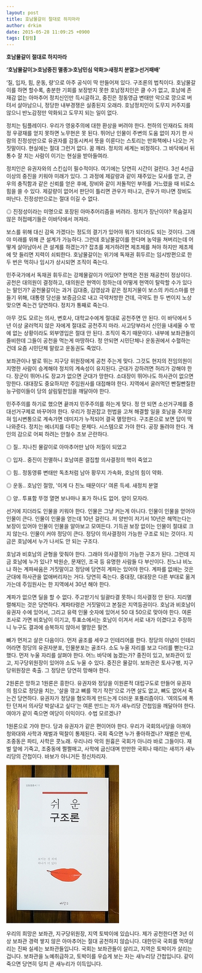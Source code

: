 ```yaml
---
layout: post
title: 호남물갈이 절대로 하지마라
author: drkim
date: 2015-05-28 11:09:25 +0900
tags: [컬럼]
---
```

**호남물갈이 절대로 하지마라** 

  


**‘호남물갈이≫호남중진 멸종≫호남민심 악화≫새정치 분열≫선거패배’** 

  


‘질, 입자, 힘, 운동, 량’으로 아주 공식이 딱 만들어져 있다. 구조론의 법칙이다. 호남물갈이를 하면 할수록, 충분한 기회를 보장받지 못한 호남정치인은 클 수가 없고, 호남에 존재감 없는 아마추어 정치신인만 득시글하고, 중진은 정동영급 변태만 악으로 깡으로 버텨서 살아남으니, 정당한 내부경쟁은 실종된지 오래라. 호남정치인이 도무지 커주지를 않으니 반노감정만 악화되고 도무지 되는 일이 없다. 

  


정치는 팀플레이다. 우리가 영웅주의에 대한 환상을 버려야 한다. 천하의 인재라도 좌희정 우광재를 얻지 못하면 노무현은 못 된다. 뛰어난 인물이 주변의 도움 없이 자기 한 사람의 진정성만으로 유권자를 감동시켜서 뜻을 이룬다는 스토리는 만화책에나 나오는 거짓말이다. 현실에는 절대 그런거 없다. 꿈 깨라. 정치의 세계는 비정하다. 그 바닥에서 뒤통수 잘 치는 사람이 이기는 현실을 받아들여라. 

  


정치인은 유권자와의 스킨십이 필수적이다. 여기에는 당연히 시간이 걸린다. 3선 4선급 이상의 중진을 키워야 미래가 있다. 그 과정에 제갈량과 같이 재주있는 모사를 얻고, 관우의 충직함과 같은 신뢰를 얻은 후에, 장비와 같이 저돌적인 부하를 거느렸을 때 비로소 힘을 쓸 수 있다. 제갈량이 없어서 판단이 틀리면 관우가 떠나고, 관우가 떠나면 장비도 떠난다. 진정성만으로는 절대 이길 수 없다. 

  


◎ 진정성이라는 미명으로 포장된 아마추어리즘을 버려라. 정치가 장난이야? 목숨걸지 않은 허접떼기들은 이바닥에서 꺼져라. 

  


보스를 위해 대신 감옥 가겠다는 정도의 결기가 있어야 뭐가 되더라도 되는 것이다. 그래야 미래를 위해 큰 설계가 가능하다. 그런데 호남물갈이를 한다며 농약을 쳐버리는데 어떻게 살아남아서 큰 설계를 하겠는가? 잡초를 제거하려면 제초제를 쳐야 하지만 제초제에 맛 들리면 지력이 쇠퇴한다. 호남물갈이는 위기에 독재권 휘두르는 임시방편으로 한 두 번은 먹히나 임시가 상시되면 조직이 죽는다. 

  


민주국가에서 독재권 휘두르는 강제물갈이가 어딨어? 현역은 전원 재공천이 정상이다. 공천은 대의원이 결정하고, 대의원은 현역이 정하는데 어떻게 현역이 탈락할 수가 있다는 말인가? 공천물갈이는 과거 김대중, 김영삼과 같은 정치거물이 보스의 카리스마를 만들기 위해, 대통령 당선을 보증금으로 내고 극약처방한 건데, 극약도 한 두 번이지 노상 맞으면 죽는건 당연하다. 정치가 통째로 죽는다. 

  


아무 것도 모르는 의사, 변호사, 대학교수에게 절대로 공천주면 안 된다. 이 바닥에서 5년 이상 굴러먹지 않은 자에게 절대로 공천주지 마라. 사고당부라서 신인을 내세울 수 밖에 없는 상황이라도 외부영입은 절대 안 된다. 조직이 죽기 때문이다. 내부에 보좌관들이 즐비한데 그들이 공천을 먹는게 마땅하다. 정 안되면 시민단체나 운동권에서 수혈하는 건데 요즘 시민단체 말랐고 운동권도 죽었다. 

  


보좌관이나 발로 뛰는 지구당 위원장에게 공천 주는게 맞다. 그것도 현지의 전임의원이 지명한 사람이 승계해야 정치의 계속성이 유지된다. 군대가 강하려면 허리가 강해야 한다. 장군이 뛰어나도 장교가 없으면 군대가 망한다. 소대장이 뛰어나도 하사관이 없으면 망한다. 대대장도 중요하지만 주임원사를 대접해야 한다. 지역에서 굴러먹던 빤질빤질한 능구렁이들이 당의 살림밑천임을 깨달아야 한다. 

  


민주주의를 하기로 했으면 끝까지 민주주의를 하는게 맞다. 정 안 되면 소선거구제를 중대선거구제로 바꾸어야 한다. 우리가 정권잡고 헌법을 고쳐 해결할 일을 호남을 주저앉혀 임시변통으로 계속가면 데미지가 누적되어 결국 멸망한다. 구조론으로 보면 답이 딱 나와준다. 정치는 에너지를 다루는 문제다. 시스템으로 가야 한다. 공장 돌려야 한다. 개인의 감으로 어찌 하려는 안철수 초보 곤란하다. 

  


◎ 질.. 지나친 물갈이로 아마추어만 남아 저질이 되었고  

      
◎ 입자.. 중진이 전멸하니 호남여론 결집할 의사결정의 핵이 죽었고  

      
◎ 힘.. 정동영류 변태만 독초처럼 남아 황무지 가속화, 호남의 힘이 약화.  

      
◎ 운동.. 호남인 절망, '이게 다 친노 때문이다' 여론 득세. 새정치 분열  

      
◎ 양.. 투표함 뚜껑 열면 보나마나 표가 하나도 없어. 양이 모자라. 

  


선거에 지더라도 인물을 키워야 한다. 인물은 그냥 커는게 아니다. 인물이 인물을 얻어야 인물이 큰다. 인물이 인물을 얻는데 10년 걸린다. 저 양반이 저기서 10년은 해먹는다는 보장이 있어야 인물이 인물을 알아보고 모여든다. 기득권 보장 없이는 인물이 절대로 크지 않는다. 인물이 커야 정당이 큰다. 정당이 의사결정이 가능한 구조로 되는 것이다. 지금은 호남에서 누가 나서도 안 되는 구조다. 

  


호남과 비호남의 균형을 맞춰야 한다. 그래야 의사결정이 가능한 구조가 된다. 그런데 지금 호남에 누가 있나? 박원순, 문재인, 조국 등 유명한 사람들 다 부산이다. 친노냐 비노냐 하는 계파싸움은 거짓말이고 정당에 당연히 계파는 있어야 한다. 계파를 없애는 것은 군대에 하사관을 없애버리자는 거다. 당연히 죽는다. 중대장, 대대장은 다른 부대로 옮겨가는데 주임원사는 한 지역에서 30년 해야 한다. 

  


계파가 없으면 딜을 할 수 없다. 주고받기식 일괄타결 못하니 의사결정 안 된다. 지리멸렬해지는 것은 당연하다. 계파타령은 거짓말이고 본질은 지역등권이다. 호남과 비호남이 유권자 수에 있어서, 그리고 유력 인물 숫자에 있어서 50 대 50으로 맞아야 한다. 여론조사로 가면 비호남이 이기고, 투표소에서는 호남이 이겨서 서로 내가 이겼다고 주장하니 누구도 결과에 승복하지 않아서 멸망은 필연. 

  


뼈가 먼저고 살은 다음이다. 먼저 골조를 세우고 인테리어를 한다. 정당의 이념이 인테리어라면 정당의 유권자분포, 인물분포는 골조다. 소도 누울 자리를 보고 다리를 뻗는다고 했다. 먼저 누울 자리를 살펴야 한다. 어느 바닥에 눕겠는가? 중진이 있고, 보좌관이 있고, 지구당위원장이 있어야 소도 누울 수 있다. 중진은 물갈이. 보좌관은 토사구팽, 지구당위원장은 축출. 그 정당은 당연히 망해야 한다. 

  


2원론은 망하고 1원론은 흥한다. 유권자와 정당을 이원론적 대립구도로 만들어 유권자의 힘으로 정당을 치는, '살을 깎고 뼈를 깍기 작전'으로 가면 살도 없고, 뼈도 없어서 죽는건 당연하다. 유권자가 정당을 혐오하게 만드는게 더러운 포퓰리즘이다. '여의도에 폭탄 던져서 의사당 박살내고 싶다'는 여론 만드는 자가 새누리당 간첩임을 깨달아야 한다. 여야가 같이 죽으면 여당이 이익이다. 수법 모르겠나? 

  


1원론으로 가야 한다. 당과 유권자가 같은 편이어야 한다. 우리가 국회의사당을 아껴야 청와대와 사학과 재벌과 떡찰이 통제된다. 국회 죽으면 누가 좋아하겠나? 재벌은 만세, 조중동은 파티, 사학은 콧노래. 우리나라 악의 원흉은 국회가 아니라 바로 그들이다. 재벌 앞에 기죽고, 조중동에 쩔쩔매고, 사학에 굽신대며 만만한 국회나 때리는 새끼가 새누리당의 간첩이다. 바보가 아니거든 정신차리자. 

  


  



 
![](/files/attach/images/199/361/595/DSC01488.JPG) 

  


우리의 희망은 보좌관, 지구당위원장, 지역 토박이에 있습니다. 제가 공천한다면 3년 이상 보좌관 경력 쌓지 않은 아마추어는 절대 공천하지 않습니다. 대한민국 국회를 먹여살리는 진짜 실세는 보좌관들입니다. 국회는 보좌관들이 살리고, 지역은 토박이가 살리는 겁니다. 보좌관을 노예취급하고, 토박이를 우습게 보는 자는 새누리당 간첩입니다. 같이 죽으면 당연히 덩치 큰 새누리가 이득입니다.